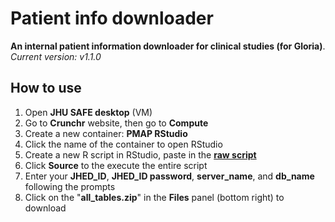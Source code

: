 # Patient info downloader
**An internal patient information downloader for clinical studies (for Gloria)**.  
*Current version: v1.1.0*

## How to use
1. Open **JHU SAFE desktop** (VM)
2. Go to **Crunchr** website, then go to **Compute**
3. Create a new container: **PMAP RStudio**
4. Click the name of the container to open RStudio
5. Create a new R script in RStudio, paste in the [**raw script**](https://raw.githubusercontent.com/chenh19/patient_info/main/patient_info_downloader.R)
6. Click **Source** to the execute the entire script
7. Enter your **JHED_ID**, **JHED_ID password**, **server_name**, and **db_name** following the prompts
8. Click on the "**all_tables.zip**" in the **Files** panel (bottom right) to download
